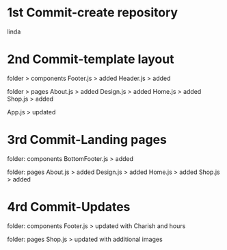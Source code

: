 # 1st Commit-create repository

linda

# 2nd Commit-template layout

folder > components
Footer.js > added
Header.js > added

folder > pages
About.js > added
Design.js > added
Home.js > added
Shop.js > added

App.js > updated

# 3rd Commit-Landing pages

folder: components
BottomFooter.js > added

folder: pages
About.js > added
Design.js > added
Home.js > added
Shop.js > added

# 4rd Commit-Updates

folder: components
Footer.js > updated with Charish and hours

folder: pages
Shop.js > updated with additional images
